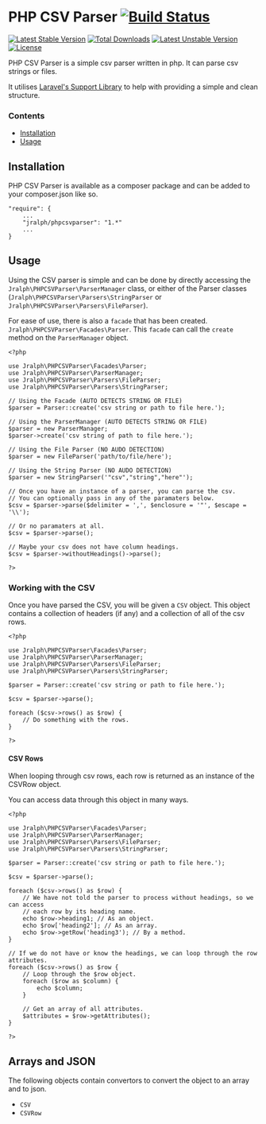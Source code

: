 # PHP CSV Parser [![Build Status](https://travis-ci.org/jralph/PHPCSVParser.svg)](https://travis-ci.org/jralph/PHPCSVParser) #

[![Latest Stable Version](https://poser.pugx.org/jralph/phpcsvparser/v/stable.svg)](https://packagist.org/packages/jralph/phpcsvparser) [![Total Downloads](https://poser.pugx.org/jralph/phpcsvparser/downloads.svg)](https://packagist.org/packages/jralph/phpcsvparser) [![Latest Unstable Version](https://poser.pugx.org/jralph/phpcsvparser/v/unstable.svg)](https://packagist.org/packages/jralph/phpcsvparser) [![License](https://poser.pugx.org/jralph/phpcsvparser/license.svg)](https://packagist.org/packages/jralph/phpcsvparser)

PHP CSV Parser is a simple csv parser written in php. It can parse csv strings or files.

It utilises [Laravel's Support Library](http://laravel.com/api/namespace-Illuminate.Support.html) to help with providing a simple and clean structure.

### Contents ###

- [Installation](#installation)
- [Usage](#usage)

## Installation ##

PHP CSV Parser is available as a composer package and can be added to your composer.json like so.

```
"require": {
    ...
    "jralph/phpcsvparser": "1.*"
    ...
}
```

## Usage ##

Using the CSV parser is simple and can be done by directly accessing the `Jralph\PHPCSVParser\ParserManager` class, or either of the Parser classes (`Jralph\PHPCSVParser\Parsers\StringParser` or `Jralph\PHPCSVParser\Parsers\FileParser`).

For ease of use, there is also a `facade` that has been created. `Jralph\PHPCSVParser\Facades\Parser`. This `facade` can call the `create` method on the `ParserManager` object.

```
<?php

use Jralph\PHPCSVParser\Facades\Parser;
use Jralph\PHPCSVParser\ParserManager;
use Jralph\PHPCSVParser\Parsers\FileParser;
use Jralph\PHPCSVParser\Parsers\StringParser;

// Using the Facade (AUTO DETECTS STRING OR FILE)
$parser = Parser::create('csv string or path to file here.');

// Using the ParserManager (AUTO DETECTS STRING OR FILE)
$parser = new ParserManager;
$parser->create('csv string of path to file here.');

// Using the File Parser (NO AUDO DETECTION)
$parser = new FileParser('path/to/file/here');

// Using the String Parser (NO AUDO DETECTION)
$parser = new StringParser('"csv","string","here"');

// Once you have an instance of a parser, you can parse the csv.
// You can optionally pass in any of the paramaters below.
$csv = $parser->parse($delimiter = ',', $enclosure = '"', $escape = '\\');

// Or no paramaters at all.
$csv = $parser->parse();

// Maybe your csv does not have column headings.
$csv = $parser->withoutHeadings()->parse();

?>
```

### Working with the CSV ###

Once you have parsed the CSV, you will be given a `CSV` object. This object contains a collection of headers (if any) and a collection of all of the csv rows.

```
<?php

use Jralph\PHPCSVParser\Facades\Parser;
use Jralph\PHPCSVParser\ParserManager;
use Jralph\PHPCSVParser\Parsers\FileParser;
use Jralph\PHPCSVParser\Parsers\StringParser;

$parser = Parser::create('csv string or path to file here.');

$csv = $parser->parse();

foreach ($csv->rows() as $row) {
    // Do something with the rows.
}

?>
```

#### CSV Rows ####

When looping through csv rows, each row is returned as an instance of the CSVRow object.

You can access data through this object in many ways.

```
<?php

use Jralph\PHPCSVParser\Facades\Parser;
use Jralph\PHPCSVParser\ParserManager;
use Jralph\PHPCSVParser\Parsers\FileParser;
use Jralph\PHPCSVParser\Parsers\StringParser;

$parser = Parser::create('csv string or path to file here.');

$csv = $parser->parse();

foreach ($csv->rows() as $row) {
    // We have not told the parser to process without headings, so we can access
    // each row by its heading name.
    echo $row->heading1; // As an object.
    echo $row['heading2']; // As an array.
    echo $row->getRow('heading3'); // By a method.
}

// If we do not have or know the headings, we can loop through the row attributes.
foreach ($csv->rows() as $row {
    // Loop through the $row object.
    foreach ($row as $column) {
        echo $column;
    }

    // Get an array of all attributes.
    $attributes = $row->getAttributes();
}

?>
```

## Arrays and JSON ##

The following objects contain convertors to convert the object to an array and to json.

- `CSV`
- `CSVRow`
